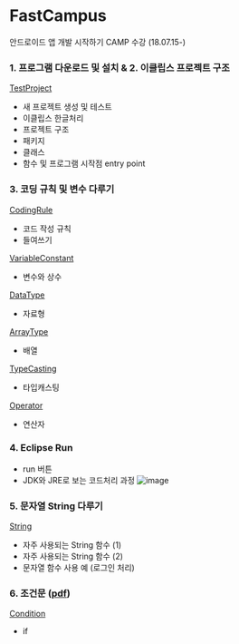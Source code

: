 # FastCampus
안드로이드 앱 개발 시작하기 CAMP 수강 (18.07.15-)

### 1. 프로그램 다운로드 및 설치 & 2. 이클립스 프로젝트 구조
<a href="https://github.com/HyeranShin/FastCampus/tree/master/TestProject/src/com/hyeran/testproject">TestProject</a>
- 새 프로젝트 생성 및 테스트
- 이클립스 한글처리
- 프로젝트 구조
- 패키지
- 클래스
- 함수 및 프로그램 시작점 entry point

### 3. 코딩 규칙 및 변수 다루기
<a href="https://github.com/HyeranShin/FastCampus/tree/master/CodingRule/src/com/hyeran/codingrule">CodingRule</a>
- 코드 작성 규칙
- 들여쓰기

<a href="https://github.com/HyeranShin/FastCampus/tree/master/VariableConstant/src/com/hyeran/variableconstant">VariableConstant</a>
- 변수와 상수

<a href="https://github.com/HyeranShin/FastCampus/tree/master/DataType/src/com/hyeran/datatype">DataType</a>
- 자료형

<a href="https://github.com/HyeranShin/FastCampus/tree/master/ArrayType/src/com/hyeran/arraytype">ArrayType</a>
- 배열

<a href="https://github.com/HyeranShin/FastCampus/tree/master/TypeCasting/src/com/hyeran/typecasting">TypeCasting</a>
- 타입캐스팅

<a href="https://github.com/HyeranShin/FastCampus/tree/master/Operator/src/com/hyeran/operator">Operator</a>
- 연산자

### 4. Eclipse Run
- run 버튼
- JDK와 JRE로 보는 코드처리 과정
![image](https://user-images.githubusercontent.com/38368820/42943691-710977a4-8b9e-11e8-821c-e15679b181b0.png)

### 5. 문자열 String 다루기
<a href="https://github.com/HyeranShin/FastCampus/tree/master/String/src/com/hyeran/string">String</a>
- 자주 사용되는 String 함수 (1)
- 자주 사용되는 String 함수 (2)
- 문자열 함수 사용 예 (로그인 처리)

### 6. 조건문 (<a href="https://github.com/HyeranShin/FastCampus/blob/master/Condition/java%20%EC%A0%9C%EC%96%B4%EB%AC%B8.pdf">pdf</a>)
<a href="https://github.com/HyeranShin/FastCampus/tree/master/Condition/src/com/hyeran/condition">Condition</a>
- if

